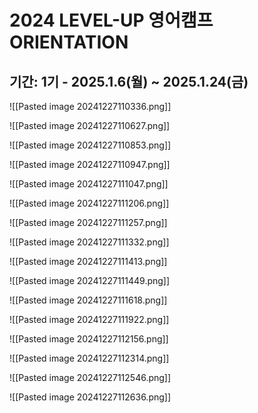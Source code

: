 # 2024 LEVEL-UP 영어캠프 ORIENTATION
## 기간: 1기 - 2025.1.6(월) ~ 2025.1.24(금)
![[Pasted image 20241227110336.png]]

![[Pasted image 20241227110627.png]]

![[Pasted image 20241227110853.png]]

![[Pasted image 20241227110947.png]]

![[Pasted image 20241227111047.png]]

![[Pasted image 20241227111206.png]]

![[Pasted image 20241227111257.png]]

![[Pasted image 20241227111332.png]]

![[Pasted image 20241227111413.png]]

![[Pasted image 20241227111449.png]]

![[Pasted image 20241227111618.png]]

![[Pasted image 20241227111922.png]]

![[Pasted image 20241227112156.png]]

![[Pasted image 20241227112314.png]]

![[Pasted image 20241227112546.png]]

![[Pasted image 20241227112636.png]]


